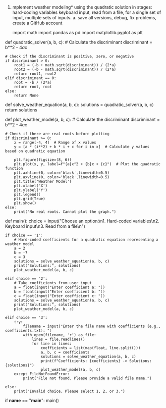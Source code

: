 1. mplement weather modeling* using the quadratic solution in stages: hard-coding variables keyboard input, read from a file, for a single set of input, multiple sets of inputs.
      a. save all versions, debug, fix problems, create a GitHub account


   import math
import pandas as pd
import matplotlib.pyplot as plt

def quadratic_solver(a, b, c):
    # Calculate the discriminant
    discriminant = b**2 - 4*a*c
   
    # Check if the discriminant is positive, zero, or negative
    if discriminant > 0:
        root1 = (-b + math.sqrt(discriminant)) / (2*a)
        root2 = (-b - math.sqrt(discriminant)) / (2*a)
        return root1, root2
    elif discriminant == 0:
        root = -b / (2*a)
        return root, root
    else:
        return None

def solve_weather_equation(a, b, c):
    solutions = quadratic_solver(a, b, c)
    return solutions

def plot_weather_model(a, b, c):
    # Calculate the discriminant
    discriminant = b**2 - 4*a*c

    # Check if there are real roots before plotting
    if discriminant >= 0:
        x = range(-4, 4)  # Range of x values
        y = [a * (i**2) + b * i + c for i in x]  # Calculate y values based on quadratic equation

        plt.figure(figsize=(8, 6))
        plt.plot(x, y, label=f"{a}x^2 + {b}x + {c}")  # Plot the quadratic function
        plt.axhline(0, color='black',linewidth=0.5)
        plt.axvline(0, color='black',linewidth=0.5)
        plt.title('Weather Model')
        plt.xlabel('X')
        plt.ylabel('Y')
        plt.legend()
        plt.grid(True)
        plt.show()
    else:
        print("No real roots. Cannot plot the graph.")


def main():
    choice = input("Choose an option:\n1. Hard-coded variables\n2. Keyboard input\n3. Read from a file\n")

    if choice == '1':
        # Hard-coded coefficients for a quadratic equation representing a weather model
        a = 2
        b = -7
        c = 3
        solutions = solve_weather_equation(a, b, c)
        print("Solutions:", solutions)
        plot_weather_model(a, b, c)
       
    elif choice == '2':
        # Take coefficients from user input
        a = float(input("Enter coefficient a: "))
        b = float(input("Enter coefficient b: "))
        c = float(input("Enter coefficient c: "))
        solutions = solve_weather_equation(a, b, c)
        print("Solutions:", solutions)
        plot_weather_model(a, b, c)
       
    elif choice == '3':
        try:
            filename = input("Enter the file name with coefficients (e.g., coefficients.txt): ")
            with open(filename, 'r') as file:
                lines = file.readlines()
                for line in lines:
                    coefficients = list(map(float, line.split()))
                    a, b, c = coefficients
                    solutions = solve_weather_equation(a, b, c)
                    print(f"Coefficients: {coefficients} -> Solutions: {solutions}")
                    plot_weather_model(a, b, c)
        except FileNotFoundError:
            print("File not found. Please provide a valid file name.")
       
    else:
        print("Invalid choice. Please select 1, 2, or 3.")

if __name__ == "__main__":
    main()
